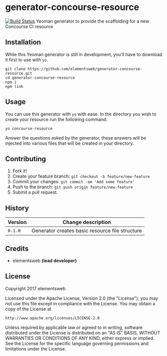 # generator-concourse-resource
[![Build Status](https://travis-ci.org/elementsweb/generator-concourse-resource.svg?branch=master)](https://travis-ci.org/elementsweb/generator-concourse-resource)
Yeoman generator to provide the scaffolding for a new Concourse CI resource

## Installation
While this Yeoman generator is still in development, you'll have to download it first to use with `yo`.

```
git clone https://github.com/elementsweb/generator-concourse-resource.git
cd generator-concourse-resource
npm i
npm link
```

## Usage
You can use this generator with `yo` with ease. In the directory you wish to create your resource run the following command:

```
yo concourse-resource
```

Answer the questions asked by the generator, these answers will be injected into various files that will be created in your directory.

## Contributing

1. Fork it!
2. Create your feature branch: `git checkout -b feature/new-feature`
3. Commit your changes: `git commit -am 'Add some feature'`
4. Push to the branch: `git push origin feature/new-feature`
5. Submit a pull request.

## History

|Version|Change description|
|---|---|
|`0.1.0`|Generator creates basic resource file structure|

## Credits

- elementsweb __(lead developer)__

## License

Copyright 2017 elementsweb

Licensed under the Apache License, Version 2.0 (the "License");
you may not use this file except in compliance with the License.
You may obtain a copy of the License at

    http://www.apache.org/licenses/LICENSE-2.0

Unless required by applicable law or agreed to in writing, software
distributed under the License is distributed on an "AS IS" BASIS,
WITHOUT WARRANTIES OR CONDITIONS OF ANY KIND, either express or implied.
See the License for the specific language governing permissions and
limitations under the License.
